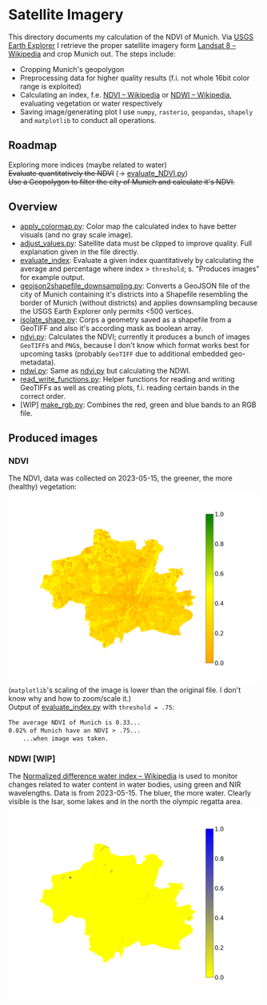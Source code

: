 # Satellite Imagery #
This directory documents my calculation of the NDVI of Munich. Via [USGS Earth Explorer](https://earthexplorer.usgs.gov/) I retrieve the proper satellite imagery form [Landsat 8 – Wikipedia](https://en.wikipedia.org/wiki/Landsat_8) and crop Munich out. The steps include:
  - Cropping Munich's geopolygon 
  - Preprocessing data for higher quality results (f.i. not whole 16bit color range is exploited)
  - Calculating an index, f.e. [NDVI – Wikipedia](https://en.wikipedia.org/wiki/Normalized_difference_vegetation_index) or [NDWI – Wikipedia](https://en.wikipedia.org/wiki/Normalized_difference_water_index), evaluating vegetation or water respectively
  - Saving image/generating plot
I use `numpy`, `rasterio`, `geopandas`, `shapely` and `matplotlib` to conduct all operations.

## Roadmap
Exploring more indices (maybe related to water)  
~~Evaluate quantitatively the NDVI~~ (-> [evaluate_NDVI.py](./evaluate_NDVI.py))  
~~Use a Geopolygon to filter the city of Munich and calculate it's NDVI.~~

## Overview
- [apply_colormap.py](./apply_colormap.py): Color map the calculated index to have better visuals (and no gray scale image).
- [adjust_values.py](./adjust_values.py): Satellite data must be clipped to improve quality. Full explanation given in the file directly.
- [evaluate_index](./evaluate_index.py): Evaluate a given index quantitatively by calculating the average and percentage where index > `threshold`; s. "Produces images" for example output.
- [geojson2shapefile_downsampling.py](./geojson2shapefile_downsampling.py): Converts a GeoJSON file of the city of Munich containing it's districts into a Shapefile resembling the border of Munich (without districts) and applies downsampling because the USGS Earth Explorer only permits <500 vertices.
- [isolate_shape.py](./isolate_shape.py): Corps a geometry saved as a shapefile from a GeoTIFF and also it's according mask as boolean array.
- [ndvi.py](./ndvi.py): Calculates the NDVI; currently it produces a bunch of images `GeoTIFF`s and `PNG`s, because I don't know which format works best for upcoming tasks (probably `GeoTIFF` due to additional embedded geo-metadata).
- [ndwi.py](./ndwi.py): Same as [ndvi.py](./ndvi.py) but calculating the NDWI.
- [read_write_functions.py](./read_write_functions.py): Helper functions for reading and writing GeoTIFFs as well as creating plots, f.i. reading certain bands in the correct order.
- [WIP] [make_rgb.py](./make_rgb.py): Combines the red, green and blue bands to an RGB file.

## Produced images
### NDVI
The NDVI, data was collected on 2023-05-15, the greener, the more (healthy) vegetation:
![](./USGS/image_working_dir/ndvi_2022-05-15/out/legend_ndvi.png)
(`matplotlib`'s scaling of the image is lower than the original file. I don't know why and how to zoom/scale it.)  
Output of [evaluate_index.py](./evaluate_index.py) with `threshold = .75`:
```text
The average NDVI of Munich is 0.33...
0.02% of Munich have an NDVI > .75...
    ...when image was taken.
```

### NDWI [WIP]
The [Normalized difference water index – Wikipedia](https://en.wikipedia.org/wiki/Normalized_difference_water_index) is used to monitor changes related to water content in water bodies, using green and NIR wavelengths. Data is from 2023-05-15. The bluer, the more water. Clearly visible is the Isar, some lakes and in the north the olympic regatta area.
![](./USGS/image_working_dir/ndwi_2022-05-15/out/legend_ndwi.png)
